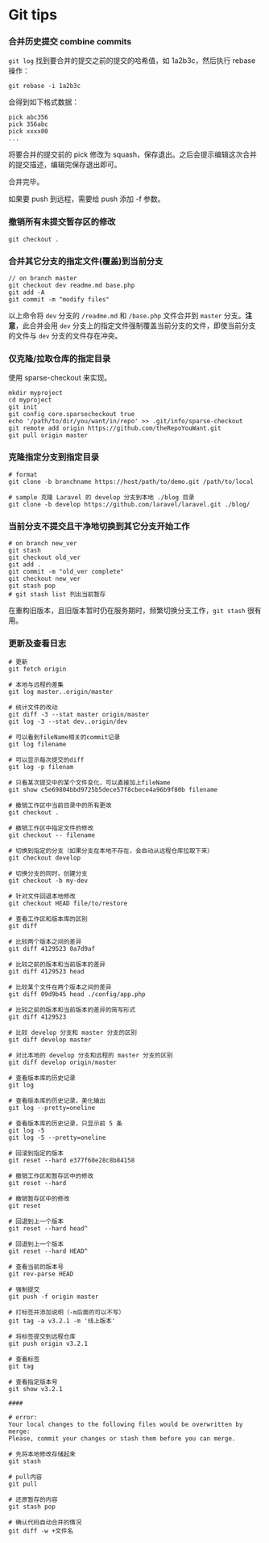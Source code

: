 # Git tips

### 合并历史提交 combine commits

`git log` 找到要合并的提交之前的提交的哈希值，如 1a2b3c，然后执行 rebase 操作：

`git rebase -i 1a2b3c`

会得到如下格式数据：

```shell
pick abc356
pick 356abc
pick xxxx00
...
```

将要合并的提交前的 pick 修改为 squash，保存退出。之后会提示编辑这次合并的提交描述，编辑完保存退出即可。

合并完毕。

如果要 push 到远程，需要给 push 添加 -f 参数。

### 撤销所有未提交暂存区的修改

`git checkout .`

### 合并其它分支的指定文件(覆盖)到当前分支

```shell
// on branch master
git checkout dev readme.md base.php
git add -A
git commit -m "modify files"
```

以上命令将 `dev` 分支的 `/readme.md` 和 `/base.php` 文件合并到 `master` 分支。**注意**，此合并会用 `dev` 分支上的指定文件强制覆盖当前分支的文件，即使当前分支的文件与 `dev` 分支的文件存在冲突。

### 仅克隆/拉取仓库的指定目录

使用 sparse-checkout 来实现。

```shell
mkdir myproject
cd myproject
git init
git config core.sparsecheckout true
echo '/path/to/dir/you/want/in/repo' >> .git/info/sparse-checkout
git remote add origin https://github.com/theRepoYouWant.git
git pull origin master
```

### 克隆指定分支到指定目录

```shell
# format
git clone -b branchname https://host/path/to/demo.git /path/to/local

# sample 克隆 Laravel 的 develop 分支到本地 ./blog 目录
git clone -b develop https://github.com/laravel/laravel.git ./blog/
```

### 当前分支不提交且干净地切换到其它分支开始工作

```shell
# on branch new_ver
git stash
git checkout old_ver
git add .
git commit -m "old_ver complete"
git checkout new_ver
git stash pop
# git stash list 列出当前暂存
```

在重构旧版本，且旧版本暂时仍在服务期时，频繁切换分支工作，`git stash` 很有用。

### 更新及查看日志

```shell
# 更新
git fetch origin

# 本地与远程的差集
git log master..origin/master

# 统计文件的改动
git diff -3 --stat master origin/master
git log -3 --stat dev..origin/dev

# 可以看到fileName相关的commit记录
git log filename

# 可以显示每次提交的diff
git log -p filenam

# 只看某次提交中的某个文件变化，可以直接加上fileName
git show c5e69804bbd9725b5dece57f8cbece4a96b9f80b filename
```

```shell
# 撤销工作区中当前目录中的所有更改
git checkout .

# 撤销工作区中指定文件的修改
git checkout -- filename

# 切换到指定的分支（如果分支在本地不存在，会自动从远程仓库拉取下来）
git checkout develop
 
# 切换分支的同时，创建分支
git checkout -b my-dev

# 针对文件回退本地修改
git checkout HEAD file/to/restore 

# 查看工作区和版本库的区别
git diff

# 比较两个版本之间的差异
git diff 4129523 0a7d9af

# 比较之前的版本和当前版本的差异
git diff 4129523 head
 
# 比较某个文件在两个版本之间的差异
git diff 09d9b45 head ./config/app.php
 
# 比较之前的版本和当前版本的差异的简写形式
git diff 4129523

# 比较 develop 分支和 master 分支的区别
git diff develop master

# 对比本地的 develop 分支和远程的 master 分支的区别
git diff develop origin/master

# 查看版本库的历史记录
git log
 
# 查看版本库的历史记录，美化输出
git log --pretty=oneline
 
# 查看版本库的历史记录，只显示前 5 条
git log -5
git log -5 --pretty=oneline

# 回滚到指定的版本
git reset --hard e377f60e28c8b84158 

# 撤销工作区和暂存区中的修改
git reset --hard

# 撤销暂存区中的修改
git reset

# 回退到上一个版本
git reset --hard head^

# 回退到上一个版本
git reset --hard HEAD^ 

# 查看当前的版本号
git rev-parse HEAD

# 强制提交
git push -f origin master 

# 打标签并添加说明（-m后面的可以不写）
git tag -a v3.2.1 -m '线上版本' 

# 将标签提交到远程仓库
git push origin v3.2.1 
	
# 查看标签
git tag 

# 查看指定版本号
git show v3.2.1 

####

# error: 
Your local changes to the following files would be overwritten by merge:
Please, commit your changes or stash them before you can merge.

# 先将本地修改存储起来
git stash 

# pull内容
git pull 

# 还原暂存的内容
git stash pop 

# 确认代码自动合并的情况
git diff -w +文件名 
```
